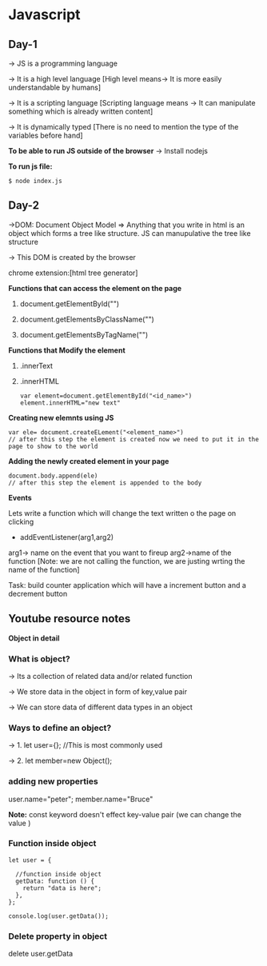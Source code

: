 # Javascript

## Day-1

-> JS is a programming language

-> It is a high level language [High level means-> It is more easily understandable by humans]

-> It is a scripting language [Scripting language means -> It can manipulate something which is already written content]

-> It is dynamically typed [There is no need to mention the type of the variables before hand]

**To be able to run JS outside of the browser** -> Install nodejs

**To run js file:**

```
$ node index.js
```

## Day-2

->DOM: Document Object Model => Anything that you write in html is an object which forms a tree like structure. JS can manupulative the tree like structure

-> This DOM is created by the browser

chrome extension:[html tree generator]

**Functions that can access the element on the page**

1. document.getElementById("")

2. document.getElementsByClassName("")

3. document.getElementsByTagName("")

**Functions that Modify the element**

1. .innerText

2. .innerHTML

   ```
   var element=document.getElementById("<id_name>")
   element.innerHTML="new text"
   ```

**Creating new elemnts using JS**

```
var ele= document.createELement("<element_name>")
// after this step the element is created now we need to put it in the page to show to the world
```

**Adding the newly created element in your page**

```
document.body.append(ele)
// after this step the element is appended to the body
```

**Events**

Lets write a function which will change the text written o the page on clicking

- addEventListener(arg1,arg2)

arg1-> name on the event that you want to fireup
arg2->name of the function [Note: we are not calling the function, we are justing wrting the name of the function]

Task: build counter application which will have a increment button and a decrement button

## Youtube resource notes

**Object in detail**

### What is object?

-> Its a collection of related data and/or related function

-> We store data in the object in form of key,value pair

-> We can store data of different data types in an object

### Ways to define an object?

-> 1. let user={}; //This is most commonly used

-> 2. let member=new Object();

### adding new properties

user.name="peter";
member.name="Bruce"

**Note:** const keyword doesn't effect key-value pair (we can change the value )

### Function inside object

```
let user = {

  //function inside object
  getData: function () {
    return "data is here";
  },
};

console.log(user.getData());
```

### Delete property in object

delete user.getData
